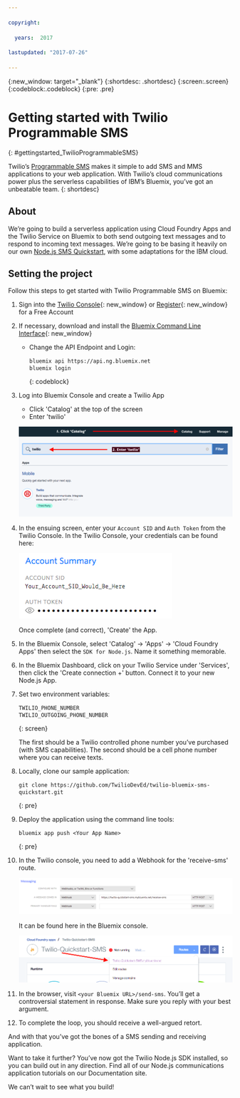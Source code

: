 ```yaml
---

copyright:

  years:  2017

lastupdated: "2017-07-26"

---
```


{:new_window: target="_blank"}
{:shortdesc: .shortdesc}
{:screen:.screen}
{:codeblock:.codeblock}
{:pre: .pre}

# Getting started with Twilio Programmable SMS
{: #gettingstarted_TwilioProgrammableSMS}

Twilio’s [Programmable SMS](https://www.twilio.com/sms) makes it simple to add
SMS and MMS applications to your web application. With Twilio’s cloud
communications power plus the serverless capabilities of IBM’s Bluemix, you’ve
got an unbeatable team.
{: shortdesc}

## About

We’re going to build a serverless application using Cloud Foundry Apps and the
Twilio Service on Bluemix to both send outgoing text messages and to respond
to incoming text messages. We’re going to be basing it heavily on our own
[Node.js SMS Quickstart](https://www.twilio.com/docs/quickstart/node/programmable-sms),
with some adaptations for the IBM cloud. 

## Setting the project

Follow this steps to get started with Twilio Programmable SMS on Bluemix:

1. Sign into the [Twilio Console](https://www.twilio.com/console){: new_window}
   or [Register](https://www.twilio.com/try-twilio){: new_window} for a Free
   Account

2. If necessary, download and install the [Bluemix Command Line Interface](https://console.bluemix.net/docs/starters/install_cli.html){: new_window}
   - Change the API Endpoint and Login:

     ```
     bluemix api https://api.ng.bluemix.net
     bluemix login
     ```
     {: codeblock}

3. Log into Bluemix Console and create a Twilio App

   - Click 'Catalog' at the top of the screen
   - Enter 'twilio'

   ![Twilio app from Bluemix catalog](images/01-bluemix-catalog-twilio.png)

4. In the ensuing screen, enter your `Account SID` and `Auth Token` from the
   Twilio Console. In the Twilio Console, your credentials can be found here:

   ![Configure your Twilio Credentials](images/02-twilio-credentials.png)

   Once complete (and correct), 'Create' the App.

5. In the Bluemix Console, select 'Catalog' -> 'Apps' -> 'Cloud Foundry Apps'
   then select the `SDK for Node.js`. Name it something memorable.

6. In the Bluemix Dashboard, click on your Twilio Service under 'Services',
   then click the 'Create connection +' button. Connect it to your new Node.js
   App.

7. Set two environment variables:

   ```
   TWILIO_PHONE_NUMBER
   TWILIO_OUTGOING_PHONE_NUMBER
   ```
   {: screen}

   The first should be a Twilio controlled phone number you’ve purchased
   (with SMS capabilities). The second should be a cell phone number where
   you can receive texts.

8. Locally, clone our sample application:

   ```
   git clone https://github.com/TwilioDevEd/twilio-bluemix-sms-quickstart.git
   ```
   {: pre}

9. Deploy the application using the command line tools:

   ```
   bluemix app push <Your App Name>
   ```
   {: pre}

10. In the Twilio console, you need to add a Webhook for the 'receive-sms'
    route.

    ![Twilio webhooks](images/03-twilio-webhooks.png)

    It can be found here in the Bluemix console.

    ![Bluemix routes](images/04-bluemix-routes.png)

11. In the browser, visit `<your Bluemix URL>/send-sms`. You’ll get a
    controversial statement in response. Make sure you reply with your best
    argument.

12. To complete the loop, you should receive a well-argued retort.

And with that you’ve got the bones of a SMS sending and receiving application.

Want to take it further? You’ve now got the Twilio Node.js SDK installed, so
you can build out in any direction. Find all of our Node.js communications
application tutorials on our Documentation site.

We can’t wait to see what you build!

